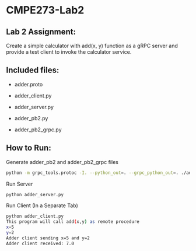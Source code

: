 # CMPE273-Lab2

## Lab 2 Assignment:
Create a simple calculator with add(x, y) function as a gRPC server and provide a test client to invoke the calculator service.

## Included files:
- adder.proto
- adder_client.py
- adder_server.py

- adder_pb2.py
- adder_pb2_grpc.py

## How to Run:

Generate adder_pb2 and adder_pb2_grpc files
```sh
python -m grpc_tools.protoc -I. --python_out=. --grpc_python_out=. ./adder.proto
```

Run Server
```sh
python adder_server.py

```

Run Client (In a Separate Tab)
```sh
python adder_client.py
This program will call add(x,y) as remote procedure
x=5
y=2
Adder client sending x=5 and y=2
Adder client received: 7.0
```
